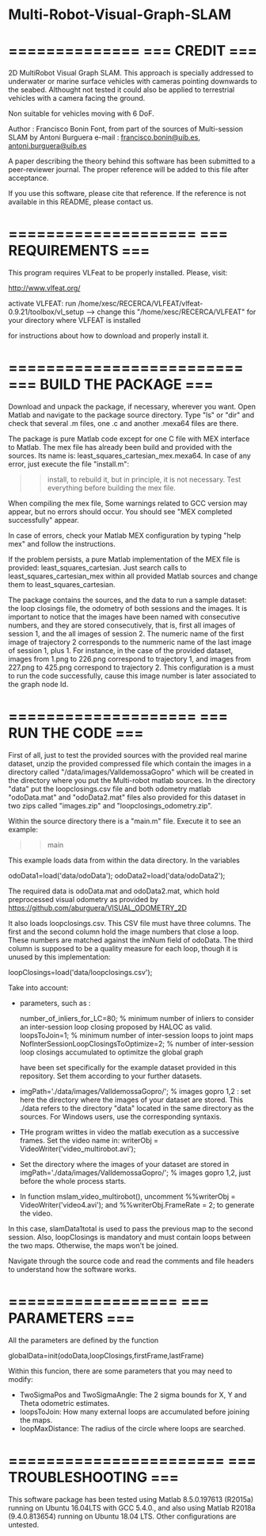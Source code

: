# Multi-Robot-Visual-Graph-SLAM
==============
=== CREDIT ===
==============

2D MultiRobot Visual Graph SLAM. This approach is specially addressed to underwater or marine surface vehicles with cameras pointing downwards to the seabed. Althought not tested it could also be applied to terrestrial vehicles with a camera facing the ground. 

Non suitable for vehicles moving with 6 DoF.  

Author : Francisco Bonin Font, from part of the sources of Multi-session SLAM by Antoni Burguera
e-mail : francisco.bonin@uib.es, antoni.burguera@uib.es

A paper describing the theory behind this software has been submitted to a peer-reviewer journal. The proper reference will be added to this file after acceptance.

If you use this software, please cite that reference. If the reference is not available in this README, please contact us.

====================
=== REQUIREMENTS ===
====================

This program requires VLFeat to be properly installed. Please, visit:

http://www.vlfeat.org/

activate VLFEAT: run /home/xesc/RECERCA/VLFEAT/vlfeat-0.9.21/toolbox/vl_setup --> change this "/home/xesc/RECERCA/VLFEAT" for your directory where VLFEAT is installed

for instructions about how to download and properly install it.

=========================
=== BUILD THE PACKAGE ===
=========================

Download and unpack the package, if necessary, wherever you want. Open Matlab and navigate to the package source directory. Type "ls" or "dir" and check that several .m files, one .c and another .mexa64 files are there. 

The package is pure Matlab code except for one C file with MEX interface to Matlab. The mex file has already been build and provided with the sources. Its name is: least_squares_cartesian_mex.mexa64. In case of any error, just execute the file "install.m":

>> install, to rebuild it, but in principle, it is not necessary. Test everything before building the mex file.  

When compiling the mex file, Some warnings related to GCC version may appear, but no errors should occur. You should see "MEX completed successfully" appear.

In case of errors, check your Matlab MEX configuration by typing "help mex" and follow the instructions.

If the problem persists, a pure Matlab implementation of the MEX file is provided: least_squares_cartesian. Just search calls to least_squares_cartesian_mex within all provided Matlab sources and change them to least_squares_cartesian.

The package contains the sources, and the data to run a sample dataset: the loop closings file, the odometry of both sessions and the images. 
It is important to notice that the images have been named with consecutive numbers, and they are stored consecutively, that is, first all images of session 1, and the all images of session 2. The numeric name of the first image of trajectory 2 corresponds to the nummeric name of the last image of session 1, plus 1. For instance, in the case of the provided dataset, images from 1.png to 226.png correspond to trajectory 1, and images from 227.png to 425.png correspond to trajectory 2. This configuration is a must to run the code successfully, cause this image number is later associated to the graph node Id.

====================
=== RUN THE CODE ===
====================

First of all, just to test the provided sources with the provided real marine dataset, unzip the provided compressed file which contain the images in a directory called "/data/images/ValldemossaGopro" which will be created in the directory where you put the Multi-robot matlab sources. In the directory "data" put the loopclosings.csv file and both odometry matlab  "odoData.mat" and "odoData2.mat" files also provided for this dataset in two zips called "images.zip" and "loopclosings_odometry.zip".

Within the source directory there is a "main.m" file. Execute it to see an example:

>> main

This example loads data from within the data directory. In the variables 

odoData1=load('data/odoData');
odoData2=load('data/odoData2');

The required data is odoData.mat and odoData2.mat, which hold preprocessed visual odometry as provided by https://github.com/aburguera/VISUAL_ODOMETRY_2D

It also loads loopclosings.csv. This CSV file must have three columns. The first and the second column hold the image numbers that close a loop. These numbers are matched against the imNum field of odoData. The third column is supposed to be a quality measure for each loop, though it is unused by this implementation:

loopClosings=load('data/loopclosings.csv'); 


Take into account: 
- parameters, such as :


	number_of_inliers_for_LC=80; % minimum number of inliers to consider an inter-session loop closing proposed by HALOC as valid. 
	loopsToJoin=1; %  minimum number of inter-session loops to joint maps 
	NofInterSessionLoopClosingsToOptimize=2; % number of inter-session loop closings accumulated to optimitze the global graph 

	have been set specifically for the example dataset provided in this repository. Set them according to your further datasets.


- imgPath='./data/images/ValldemossaGopro/'; % images gopro 1,2	: set here the directory where the images of your dataset are stored. This ./data refers to the directory "data" located in the same directory as the sources. For Windows users, use the corresponding syntaxis. 

- THe program writtes in video the matlab execution as a successive frames. Set the video name in: 
	writerObj = VideoWriter('video_multirobot.avi');

- Set the directory where the images of your dataset are stored in 
	imgPath='./data/images/ValldemossaGopro/'; % images gopro 1,2, just before the whole process starts. 

- In function mslam_video_multirobot(), uncomment %%writerObj = VideoWriter('video4.avi'); and %%writerObj.FrameRate = 2; to generate the video.


In this case, slamData1total is used to pass the previous map to the second session. Also, loopClosings is mandatory and must contain loops between the two maps. Otherwise, the maps won't be joined.

Navigate through the source code and read the comments and file headers to understand how the software works.

==================
=== PARAMETERS ===
==================

All the parameters are defined by the function

globalData=init(odoData,loopClosings,firstFrame,lastFrame)

Within this funcion, there are some parameters that you may need to modify:

* TwoSigmaPos and TwoSigmaAngle: The 2 sigma bounds for X, Y and Theta odometric estimates.
* loopsToJoin: How many external loops are accumulated before joining the maps.
* loopMaxDistance: The radius of the circle where loops are searched.

=======================
=== TROUBLESHOOTING ===
=======================

This software package has been tested using Matlab 8.5.0.197613 (R2015a) running on Ubuntu 16.04LTS with GCC 5.4.0., and also using Matlab R2018a (9.4.0.813654) running on Ubuntu 18.04 LTS.  Other configurations are untested.


